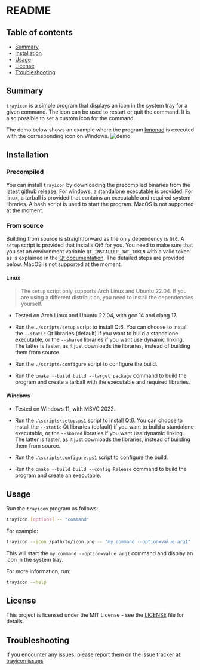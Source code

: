# README

## Table of contents

<!--toc:start-->
- [Summary](#summary)
- [Installation](#installation)
- [Usage](#usage)
- [License](#license)
- [Troubleshooting](#troubleshooting)
<!--toc:end-->

## Summary

`trayicon` is a simple program that displays an icon in the system tray for a
given command. The icon can be used to restart or quit the command. It is also
possible to set a custom icon for the command.

The demo below shows an example where the program [kmonad](https://github.com/kmonad/kmonad/releases/latest)
is executed with the corresponding icon on Windows.
![demo](https://media.githubusercontent.com/media/BartSte/trayicon/refs/heads/develop/examples/windows/kmonad/trayicon-kmonad.gif)

## Installation

### Precompiled

You can install `trayicon` by downloading the precompiled binaries from the
[latest github release](https://github.com/BartSte/trayicon/releases/latest).
For windows, a standalone executable is provided. For linux, a tarball is
provided that contains an executable and required system libraries. A bash
script is used to start the program. MacOS is not supported at the moment.

### From source

Building from source is straightforward as the only dependency is `Qt6`. A
`setup` script is provided that installs Qt6 for you. You need to make sure that
you set an environment variable `QT_INSTALLER_JWT_TOKEN` with a valid token
as is explained in the [Qt documentation](https://doc.qt.io/qt-6/get-and-install-qt-cli.html).
The detailed steps are provided below. MacOS is not supported at the moment.

#### Linux

> The `setup` script only supports Arch Linux and Ubuntu 22.04. If you are
> using a different distribution, you need to install the dependencies
> yourself.

- Tested on Arch Linux and Ubuntu 22.04, with gcc 14 and clang 17.

- Run the `./scripts/setup` script to install Qt6. You can choose to install the
  `--static` Qt libraries (default) if you want to build a standalone
  executable, or the `--shared` libraries if you want use dynamic linking. The
  latter is faster, as it just downloads the libraries, instead of building
  them from source.

- Run the `./scripts/configure` script to configure the build.

- Run the `cmake --build build --target package` command to build the program
  and create a tarball with the executable and required libraries.

#### Windows

- Tested on Windows 11, with MSVC 2022.

- Run the `.\scripts\setup.ps1` script to install Qt6. You can choose to
  install the `--static` Qt libraries (default) if you want to build a
  standalone executable, or the `--shared` libraries if you want use dynamic
  linking. The latter is faster, as it just downloads the libraries, instead of
  building them from source.

- Run the `.\scripts\configure.ps1` script to configure the build.

- Run the `cmake --build build --config Release` command to build the program
  and create an executable.

## Usage

Run the `trayicon` program as follows:

```sh
trayicon [options] -- "command"
```

For example:

```sh
trayicon --icon /path/to/icon.png -- "my_command --option=value arg1"
```

This will start the `my_command --option=value arg1` command and display an
icon in the system tray.

For more information, run:

```sh
trayicon --help
```

## License

This project is licensed under the MIT License - see the [LICENSE](./LICENSE)
file for details.

## Troubleshooting

If you encounter any issues, please report them on the issue tracker at:
[trayicon issues](https://github.com/BartSte/trayicon/issues)
